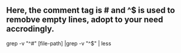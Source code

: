  
 ## Here, the comment tag is # and ^$ is used to remobve empty lines, adopt to your need accrodingly.
 
 grep -v "^#" [file-path] |grep -v "^$" | less 
